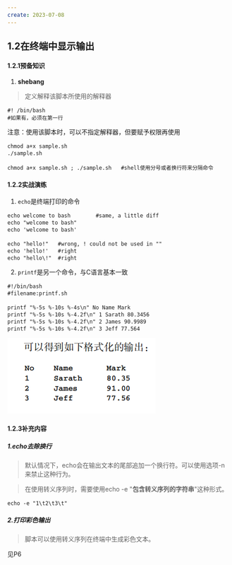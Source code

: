 ```yaml
---
create: 2023-07-08
---
```

## 1.2在终端中显示输出

#### 1.2.1预备知识

1. **shebang**

> 定义解释该脚本所使用的解释器

```shell
#! /bin/bash	
#如果有，必须在第一行
```

注意：使用该脚本时，可以不指定解释器，但要赋予权限再使用

```shell
chmod a+x sample.sh
./sample.sh

chmod a+x sample.sh ; ./sample.sh	#shell使用分号或者换行符来分隔命令
```

#### 1.2.2实战演练

1. `echo`是终端打印的命令

```shell
echo welcome to bash		#same, a little diff
echo "welcome to bash"
echo 'welcome to bash'

echo "hello!"	#wrong, ! could not be used in ""
echo 'hello!'	#right
echo "hello\!"	#right
```

2. `printf`是另一个命令，与C语言基本一致

```shell
#!/bin/bash
#filename:printf.sh

printf "%-5s %-10s %-4s\n" No Name Mark
printf "%-5s %-10s %-4.2f\n" 1 Sarath 80.3456 
printf "%-5s %-10s %-4.2f\n" 2 James 90.9989 
printf "%-5s %-10s %-4.2f\n" 3 Jeff 77.564
```

![](picture/printf_output.png)

#### 1.2.3补充内容

##### 1.echo去除换行

> 默认情况下，echo会在输出文本的尾部追加一个换行符。可以使用选项-n来禁止这种行为。

> 在使用转义序列时，需要使用echo -e  "**包含转义序列的字符串**"这种形式。

```shell
echo -e "1\t2\t3\t"
```

##### 2.打印彩色输出

>脚本可以使用转义序列在终端中生成彩色文本。

见P6

